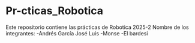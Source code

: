 # Pr-cticas_Robotica
Este repositorio contiene las prácticas de Robotica 2025-2
Nombre de los integrantes:
-Andrés García José Luis
-Monse
-El bardesi
